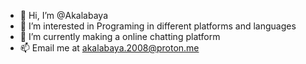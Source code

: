 - 👋 Hi, I’m @Akalabaya
- 👀 I’m interested in Programing in different platforms and languages
- 🌱 I’m currently making a online chatting platform
- 📫 Email me at akalabaya.2008@proton.me 


